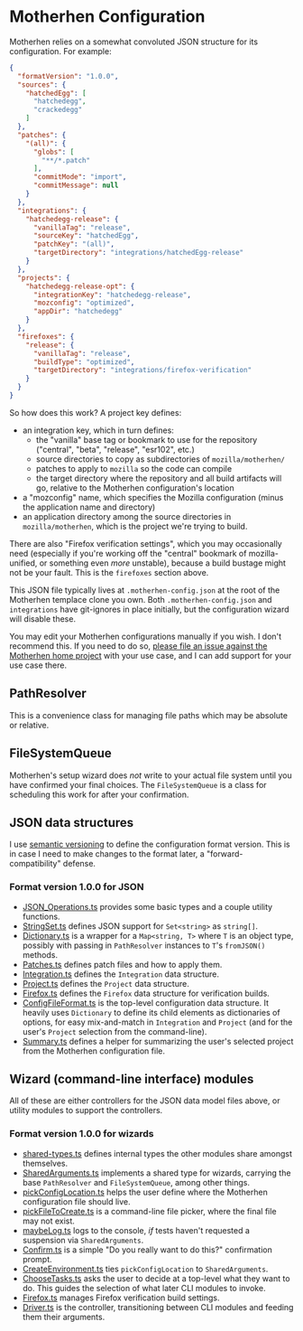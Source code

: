 # Motherhen Configuration

Motherhen relies on a somewhat convoluted JSON structure for its configuration.  For example:

```json
{
  "formatVersion": "1.0.0",
  "sources": {
    "hatchedEgg": [
      "hatchedegg",
      "crackedegg"
    ]
  },
  "patches": {
    "(all)": {
      "globs": [
        "**/*.patch"
      ],
      "commitMode": "import",
      "commitMessage": null
    }
  },
  "integrations": {
    "hatchedegg-release": {
      "vanillaTag": "release",
      "sourceKey": "hatchedEgg",
      "patchKey": "(all)",
      "targetDirectory": "integrations/hatchedEgg-release"
    }
  },
  "projects": {
    "hatchedegg-release-opt": {
      "integrationKey": "hatchedegg-release",
      "mozconfig": "optimized",
      "appDir": "hatchedegg"
    }
  },
  "firefoxes": {
    "release": {
      "vanillaTag": "release",
      "buildType": "optimized",
      "targetDirectory": "integrations/firefox-verification"
    }
  }
}
```

So how does this work?  A project key defines:

- an integration key, which in turn defines:
  - the "vanilla" base tag or bookmark to use for the repository ("central", "beta", "release", "esr102", etc.)
  - source directories to copy as subdirectories of `mozilla/motherhen/`
  - patches to apply to `mozilla` so the code can compile
  - the target directory where the repository and all build artifacts will go, relative to the Motherhen configuration's location
- a "mozconfig" name, which specifies the Mozilla configuration (minus the application name and directory)
- an application directory among the source directories in `mozilla/motherhen`, which is the project we're trying to build.

There are also "Firefox verification settings", which you may occasionally need (especially if you're working off the "central" bookmark of mozilla-unified, or something even _more_ unstable), because a build bustage might not be your fault.  This is the `firefoxes` section above.

This JSON file typically lives at `.motherhen-config.json` at the root of the Motherhen templace clone you own.  Both `.motherhen-config.json` and `integrations` have git-ignores in place initially, but the configuration wizard will disable these.

You may edit your Motherhen configurations manually if you wish.  I don't recommend this.  If you need to do so, [please file an issue against the Motherhen home project](https://gitcom/ajvincent/motherhen/issues) with your use case, and I can add support for your use case there.

## PathResolver

This is a convenience class for managing file paths which may be absolute or relative.

## FileSystemQueue

Motherhen's setup wizard does _not_ write to your actual file system until you have confirmed your final choices.  The `FileSystemQueue` is a class for scheduling this work for after your confirmation.

## JSON data structures

I use [semantic versioning](https://semver.org) to define the configuration format version.  This is in case I need to make changes to the format later, a "forward-compatibility" defense.

### Format version 1.0.0 for JSON

- [JSON_Operations.ts](version-1.0/json/JSON_Operations.ts) provides some basic types and a couple utility functions.
- [StringSet.ts](version-1.0/json/StringSet.ts) defines JSON support for `Set<string>` as `string[]`.
- [Dictionary.ts](version-1.0/json/Dictionary.ts) is a wrapper for a `Map<string, T>` where `T` is an object type, possibly with passing in `PathResolver` instances to `T`'s `fromJSON()` methods.
- [Patches.ts](version-1.0/json/Patches.ts) defines patch files and how to apply them.
- [Integration.ts](version-1.0/json/Integration.ts) defines the `Integration` data structure.
- [Project.ts](version-1.0/json/Project.ts) defines the `Project` data structure.
- [Firefox.ts](version-1.0/json/Firefox.ts) defines the `Firefox` data structure for verification builds.
- [ConfigFileFormat.ts](version-1.0/json/ConfigFileFormat.ts) is the top-level configuration data structure.  It heavily uses `Dictionary` to define its child elements as dictionaries of options, for easy mix-and-match in `Integration` and `Project` (and for the user's `Project` selection from the command-line).
- [Summary.ts](version-1.0/json/Summary.ts) defines a helper for summarizing the user's selected project from the Motherhen configuration file.

## Wizard (command-line interface) modules

All of these are either controllers for the JSON data model files above, or utility modules to support the controllers.

### Format version 1.0.0 for wizards

- [shared-types.ts](version-1.0/wizard/shared-types.ts) defines internal types the other modules share amongst themselves.
- [SharedArguments.ts](version-1.0/wizard/SharedArguments.ts) implements a shared type for wizards, carrying the base `PathResolver` and `FileSystemQueue`, among other things.
- [pickConfigLocation.ts](version-1.0/wizard/pickConfigLocation.ts) helps the user define where the Motherhen configuration file should live.
- [pickFileToCreate.ts](version-1.0/wizard/pickFileToCreate.ts) is a command-line file picker, where the final file may not exist.
- [maybeLog.ts](version-1.0/wizard/maybeLog.ts) logs to the console, _if_ tests haven't requested a suspension via `SharedArguments`.
- [Confirm.ts](version-1.0/wizard/Confirm.ts) is a simple "Do you really want to do this?" confirmation prompt.
- [CreateEnvironment.ts](version-1.0/wizard/CreateEnvironment.ts) ties `pickConfigLocation` to `SharedArguments`.
- [ChooseTasks.ts](version-1.0/wizard/ChooseTasks.ts) asks the user to decide at a top-level what they want to do.  This guides the selection of what later CLI modules to invoke.
- [Firefox.ts](version-1.0/wizard/Firefox.ts) manages Firefox verification build settings.
- [Driver.ts](version-1.0/wizard/Driver.ts) is the controller, transitioning between CLI modules and feeding them their arguments.
